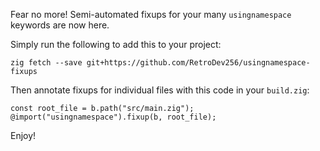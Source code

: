 Fear no more! Semi-automated fixups for your many `usingnamespace` keywords are now here.

Simply run the following to add this to your project:
```
zig fetch --save git+https://github.com/RetroDev256/usingnamespace-fixups
```
Then annotate fixups for individual files with this code in your `build.zig`:
```zig
const root_file = b.path("src/main.zig");
@import("usingnamespace").fixup(b, root_file);
```

Enjoy!
